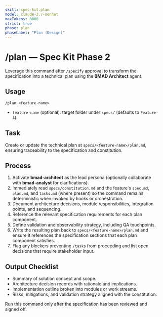```yaml
---
skill: spec-kit.plan
model: claude-3.7-sonnet
maxTokens: 8000
strict: true
phase: plan
phaseLabel: "Plan (Design)"
---
```


# /plan — Spec Kit Phase 2

Leverage this command after `/specify` approval to transform the specification into a technical plan using the **BMAD Architect** agent.

## Usage

```
/plan <feature-name>
```

- `feature-name` (optional): target folder under `specs/` (defaults to `Feature-A`).

## Task

Create or update the technical plan at `specs/<feature-name>/plan.md`, ensuring traceability to the specification and constitution.

## Process

1. Activate **bmad-architect** as the lead persona (optionally collaborate with **bmad-analyst** for clarifications).
2. Immediately read `specs/constitution.md` and the feature's `spec.md`, `plan.md`, and `tasks.md` (where present) so the command remains deterministic when invoked by hooks or orchestration.
3. Document architecture decisions, module responsibilities, integration points, and sequencing.
4. Reference the relevant specification requirements for each plan component.
5. Define validation and observability strategy, including QA touchpoints.
6. Write the resulting plan back to `specs/<feature-name>/plan.md` and ensure it references the specification sections that each plan component satisfies.
7. Flag any blockers preventing `/tasks` from proceeding and list open decisions that require stakeholder input.

## Output Checklist

- Summary of solution concept and scope.
- Architecture decision records with rationale and implications.
- Implementation outline broken into modules or work streams.
- Risks, mitigations, and validation strategy aligned with the constitution.

Run this command only after the specification has been reviewed and signed off.
